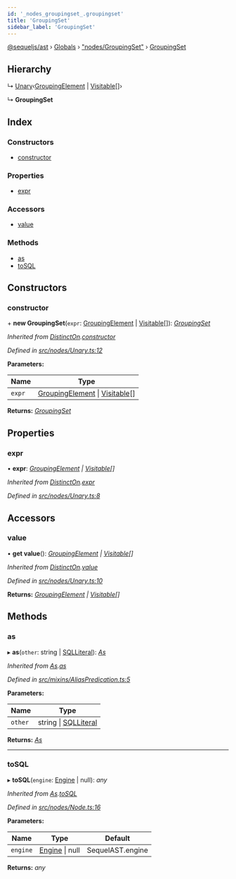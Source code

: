 ```yaml
---
id: '_nodes_groupingset_.groupingset'
title: 'GroupingSet'
sidebar_label: 'GroupingSet'
---
```


[@sequeljs/ast](../index.md) › [Globals](../globals.md) ›
["nodes/GroupingSet"](../modules/_nodes_groupingset_.md) ›
[GroupingSet](_nodes_groupingset_.groupingset.md)

## Hierarchy

↳
[Unary](_nodes_unary_.unary.md)‹[GroupingElement](_nodes_groupingelement_.groupingelement.md)
| [Visitable](../modules/_visitors_visitable_.md#visitable)[]›

↳ **GroupingSet**

## Index

### Constructors

- [constructor](_nodes_groupingset_.groupingset.md#constructor)

### Properties

- [expr](_nodes_groupingset_.groupingset.md#expr)

### Accessors

- [value](_nodes_groupingset_.groupingset.md#value)

### Methods

- [as](_nodes_groupingset_.groupingset.md#as)
- [toSQL](_nodes_groupingset_.groupingset.md#tosql)

## Constructors

### constructor

\+ **new GroupingSet**(`expr`:
[GroupingElement](_nodes_groupingelement_.groupingelement.md) |
[Visitable](../modules/_visitors_visitable_.md#visitable)[]):
_[GroupingSet](_nodes_groupingset_.groupingset.md)_

_Inherited from
[DistinctOn](_nodes_distincton_.distincton.md).[constructor](_nodes_distincton_.distincton.md#constructor)_

_Defined in
[src/nodes/Unary.ts:12](https://github.com/sequeljs/ast/blob/aa0ef0f/src/nodes/Unary.ts#L12)_

**Parameters:**

| Name   | Type                                                                                                                             |
| ------ | -------------------------------------------------------------------------------------------------------------------------------- |
| `expr` | [GroupingElement](_nodes_groupingelement_.groupingelement.md) &#124; [Visitable](../modules/_visitors_visitable_.md#visitable)[] |

**Returns:** _[GroupingSet](_nodes_groupingset_.groupingset.md)_

## Properties

### expr

• **expr**: _[GroupingElement](_nodes_groupingelement_.groupingelement.md) |
[Visitable](../modules/_visitors_visitable_.md#visitable)[]_

_Inherited from
[DistinctOn](_nodes_distincton_.distincton.md).[expr](_nodes_distincton_.distincton.md#expr)_

_Defined in
[src/nodes/Unary.ts:8](https://github.com/sequeljs/ast/blob/aa0ef0f/src/nodes/Unary.ts#L8)_

## Accessors

### value

• **get value**():
_[GroupingElement](_nodes_groupingelement_.groupingelement.md) |
[Visitable](../modules/_visitors_visitable_.md#visitable)[]_

_Inherited from
[DistinctOn](_nodes_distincton_.distincton.md).[value](_nodes_distincton_.distincton.md#value)_

_Defined in
[src/nodes/Unary.ts:10](https://github.com/sequeljs/ast/blob/aa0ef0f/src/nodes/Unary.ts#L10)_

**Returns:** _[GroupingElement](_nodes_groupingelement_.groupingelement.md) |
[Visitable](../modules/_visitors_visitable_.md#visitable)[]_

## Methods

### as

▸ **as**(`other`: string | [SQLLiteral](_nodes_sqlliteral_.sqlliteral.md)):
_[As](_nodes_as_.as.md)_

_Inherited from [As](_nodes_as_.as.md).[as](_nodes_as_.as.md#as)_

_Defined in
[src/mixins/AliasPredication.ts:5](https://github.com/sequeljs/ast/blob/aa0ef0f/src/mixins/AliasPredication.ts#L5)_

**Parameters:**

| Name    | Type                                                         |
| ------- | ------------------------------------------------------------ |
| `other` | string &#124; [SQLLiteral](_nodes_sqlliteral_.sqlliteral.md) |

**Returns:** _[As](_nodes_as_.as.md)_

---

### toSQL

▸ **toSQL**(`engine`: [Engine](../interfaces/_interfaces_engine_.engine.md) |
null): _any_

_Inherited from [As](_nodes_as_.as.md).[toSQL](_nodes_as_.as.md#tosql)_

_Defined in
[src/nodes/Node.ts:16](https://github.com/sequeljs/ast/blob/aa0ef0f/src/nodes/Node.ts#L16)_

**Parameters:**

| Name     | Type                                                              | Default          |
| -------- | ----------------------------------------------------------------- | ---------------- |
| `engine` | [Engine](../interfaces/_interfaces_engine_.engine.md) &#124; null | SequelAST.engine |

**Returns:** _any_
